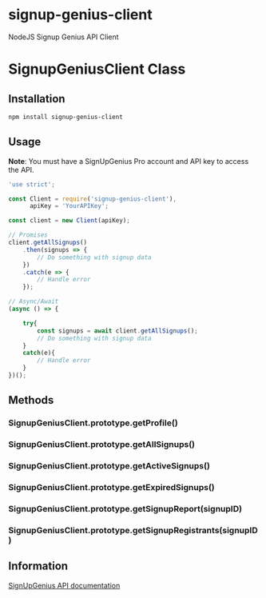 # signup-genius-client
NodeJS Signup Genius API Client

# SignupGeniusClient Class

## Installation
```bash
npm install signup-genius-client
```

## Usage

**Note**: You must have a SignUpGenius Pro account and API key to access the API.

```js
'use strict';

const Client = require('signup-genius-client'),
      apiKey = 'YourAPIKey';

const client = new Client(apiKey);

// Promises
client.getAllSignups()
    .then(signups => {
        // Do something with signup data
    })
    .catch(e => {
        // Handle error
    });

// Async/Await
(async () => {

    try{
        const signups = await client.getAllSignups();
        // Do something with signup data
    }
    catch(e){
        // Handle error
    }
})();
```

## Methods

### SignupGeniusClient.prototype.getProfile()

### SignupGeniusClient.prototype.getAllSignups()

### SignupGeniusClient.prototype.getActiveSignups()

### SignupGeniusClient.prototype.getExpiredSignups()

### SignupGeniusClient.prototype.getSignupReport(signupID)

### SignupGeniusClient.prototype.getSignupRegistrants(signupID)

## Information

[SignUpGenius API documentation](https://developer.signupgenius.com/developer/keybaseddocs)
